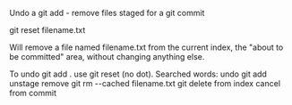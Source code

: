 Undo a git add - remove files staged for a git commit



git reset filename.txt

Will remove a file named filename.txt from the current index, the "about to be committed" area, without changing anything else.

To undo git add . use git reset (no dot).
Searched words: 
undo git add unstage remove git rm --cached filename.txt git delete from index cancel from commit

